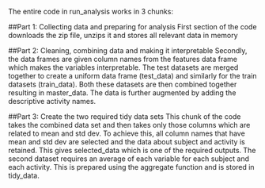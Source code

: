 The entire code in run_analysis works in 3 chunks:

##Part 1: Collecting data and preparing for analysis
First section of the code downloads the zip file, unzips it and stores all relevant data in memory

##Part 2: Cleaning, combining data and making it interpretable
Secondly, the data frames are given column names from the features data frame which makes the variables interpretable. The test datasets are merged together to create a uniform data frame (test_data) and similarly for the train datasets (train_data). Both these datasets are then combined together resulting in master_data. The data is further augmented by adding the descriptive activity names.

##Part 3: Create the two required tidy data sets
This chunk of the code takes the combined data set and then takes only those columns which are related to mean and std dev. To achieve this, all column names that have mean and std dev are selected and the data about subject and activity is retained. This gives selected_data which is one of the required outputs.
The second dataset requires an average of each variable for each subject and each activity. This is prepared using the aggregate function and is stored in tidy_data.